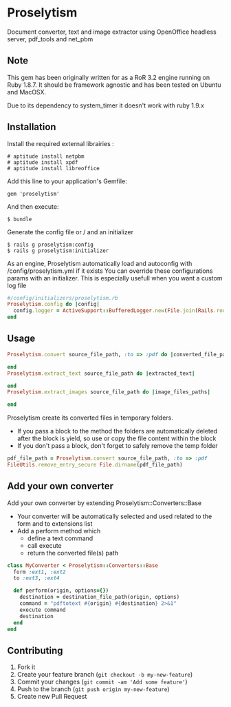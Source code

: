 # Proselytism

Document converter, text and image extractor using OpenOffice headless server, pdf_tools and net_pbm

## Note

This gem has been originally written for as a RoR 3.2 engine running on Ruby 1.8.7.
It should be framework agnostic and has been tested on Ubuntu and MacOSX.

Due to its dependency to system_timer it doesn't work with ruby 1.9.x

## Installation

Install the required external librairies :

    # aptitude install netpbm
    # aptitude install xpdf
    # aptitude install libreoffice

Add this line to your application's Gemfile:

    gem 'proselytism'

And then execute:

    $ bundle

Generate the config file or / and an initializer

    $ rails g proselytism:config
    $ rails g proselytism:initializer

As an engine, Proselytism automatically load and autoconfig with /config/proselytism.yml if it exists
You can override these configurations params with an initializer. This is especially usefull when you want a custom log file
    
```ruby
#/config/initializers/proselytism.rb
Proselytism.config do |config|
  config.logger = ActiveSupport::BufferedLogger.new(File.join(Rails.root, 'log', 'proselytism.log'))
end
```

## Usage

```ruby
Proselytism.convert source_file_path, :to => :pdf do |converted_file_path|

end
Proselytism.extract_text source_file_path do |extracted_text|

end
Proselytism.extract_images source_file_path do |image_files_paths|

end
```

Proselytism create its converted files in temporary folders.
  - If you pass a block to the method the folders are automatically deleted after the block is yield, so use or copy the file content within the block
  - If you don't pass a block, don't forget to safely remove the temp folder

```ruby
pdf_file_path = Proselytism.convert source_file_path, :to => :pdf
FileUtils.remove_entry_secure File.dirname(pdf_file_path)
```
    
## Add your own converter

Add your own converter by extending Proselytism::Converters::Base
  - Your converter will be automatically selected and used related to the form and to extensions list
  - Add a perform method which
    - define a text command
    - call execute
    - return the converted file(s) path

```ruby
class MyConverter < Proselytism::Converters::Base
  form :ext1, :ext2
  to :ext3, :ext4

  def perform(origin, options={})
    destination = destination_file_path(origin, options)
    command = "pdftotext #{origin} #{destination} 2>&1"
    execute command
    destination
  end
end
```
## Contributing

1. Fork it
2. Create your feature branch (`git checkout -b my-new-feature`)
3. Commit your changes (`git commit -am 'Add some feature'`)
4. Push to the branch (`git push origin my-new-feature`)
5. Create new Pull Request
